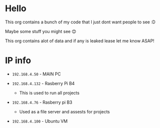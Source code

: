 # Hello

This org contains a bunch of my code that I just dont want people to see :D

Maybe some stuff you might see :blush:

This org contains alot of data and if any is leaked lease let me know ASAP!

# IP info

- `192.168.4.50` - MAIN PC

- `192.168.4.132` - Rasberry Pi B4
  - This is used to run all projects

- `192.168.4.76` - Rasberry pi B3
  - Used as a file server and assests for projects

- `192.168.4.100` - Ubuntu VM
